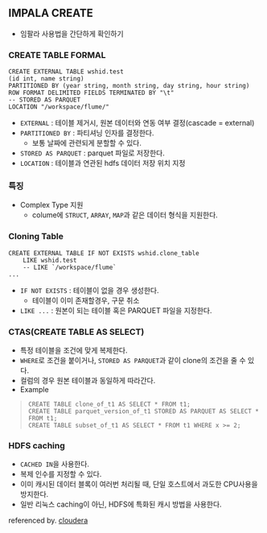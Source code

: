 ## IMPALA CREATE
- 임팔라 사용법을 간단하게 확인하기 

### CREATE TABLE FORMAL
```
CREATE EXTERNAL TABLE wshid.test
(id int, name string)
PARTITIONED BY (year string, month string, day string, hour string)
ROW FORMAT DELIMITED FIELDS TERMINATED BY "\t" 
-- STORED AS PARQUET
LOCATION "/workspace/flume/"
```
- `EXTERNAL` : 테이블 제거시, 원본 데이터와 연동 여부 결정(cascade = external)
- `PARTITIONED BY` : 파티셔닝 인자를 결정한다.
    - 보통 날짜에 관련되게 분할할 수 있다.
- `STORED AS PARQUET` : parquet 파일로 저장한다.
- `LOCATION` : 테이블과 연관된 hdfs 데이터 저장 위치 지정


### 특징 
- Complex Type 지원 
    - colume에 `STRUCT`, `ARRAY`, `MAP`과 같은 데이터 형식을 지원한다.


### Cloning Table
```
CREATE EXTERNAL TABLE IF NOT EXISTS wshid.clone_table
    LIKE wshid.test
    -- LIKE `/workspace/flume`
...
```
- `IF NOT EXISTS` : 테이블이 없을 경우 생성한다.
    - 테이블이 이미 존재할경우, 구문 취소 
- `LIKE ...` : 원본이 되는 테이블 혹은 PARQUET 파일을 지정한다.


### CTAS(CREATE TABLE AS SELECT)
- 특정 테이블을 조건에 맞게 복제한다.
- `WHERE`로 조건을 붙이거나, `STORED AS PARQUET`과 같이 clone의 조건을 줄 수 있다.
- 컬럼의 경우 원본 테이블과 동일하게 따라간다.
- Example
>```
>CREATE TABLE clone_of_t1 AS SELECT * FROM t1;
>CREATE TABLE parquet_version_of_t1 STORED AS PARQUET AS SELECT * FROM t1;
>CREATE TABLE subset_of_t1 AS SELECT * FROM t1 WHERE x >= 2;
>```

### HDFS caching
- `CACHED IN`을 사용한다.
- 복제 인수를 지정할 수 있다.
- 이미 캐시된 데이터 블록이 여러번 처리될 때, 단일 호스트에서 과도한 CPU사용을 방지한다.
- 일반 리눅스 caching이 아닌, HDFS에 특화된 캐시 방법을 사용한다.


referenced by. [cloudera](https://www.cloudera.com/documentation/enterprise/5-8-x/topics/impala_create_table.html)